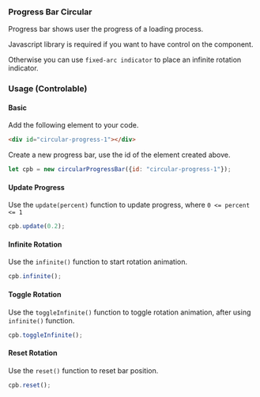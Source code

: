 ### Progress Bar Circular
Progress bar shows user the progress of a loading process.

Javascript library is required if you want to have control on the component.

Otherwise you can use `fixed-arc indicator` to place an infinite rotation indicator.

### Usage (Controlable)
#### Basic

Add the following element to your code.

```html
<div id="circular-progress-1"></div>
```

Create a new progress bar, use the id of the element created above.

```js
let cpb = new circularProgressBar({id: "circular-progress-1"});
```

#### Update Progress

Use the `update(percent)` function to update progress, where `0 <= percent <= 1`

```js
cpb.update(0.2);
```

#### Infinite Rotation

Use the `infinite()` function to start rotation animation.

```js
cpb.infinite();
```

#### Toggle Rotation

Use the `toggleInfinite()` function to toggle rotation animation, after using `infinite()` function.

```js
cpb.toggleInfinite();
```

#### Reset Rotation

Use the `reset()` function to reset bar position.

```js
cpb.reset();
```
